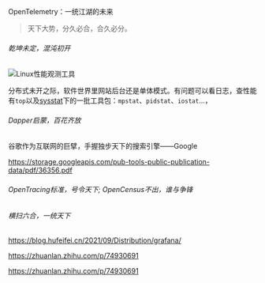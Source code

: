 OpenTelemetry：一统江湖的未来

> 天下大势，分久必合，合久必分。

###### 乾坤未定，混沌初开

![Linux性能观测工具](https://www.brendangregg.com/Perf/linux_observability_tools.png)

分布式未开之际，软件世界里网站后台还是单体模式。有问题可以看日志，查性能有`top`以及[sysstat](https://github.com/sysstat/sysstat)下的一批工具包：`mpstat`、`pidstat`、`iostat`...，



###### Dapper启蒙，百花齐放

谷歌作为互联网的巨擘，手握独步天下的搜索引擎——Google

https://storage.googleapis.com/pub-tools-public-publication-data/pdf/36356.pdf



###### OpenTracing标准，号令天下; OpenCensus不出，谁与争锋



###### 横扫六合，一统天下



https://blog.hufeifei.cn/2021/09/Distribution/grafana/

https://zhuanlan.zhihu.com/p/74930691





https://zhuanlan.zhihu.com/p/74930691